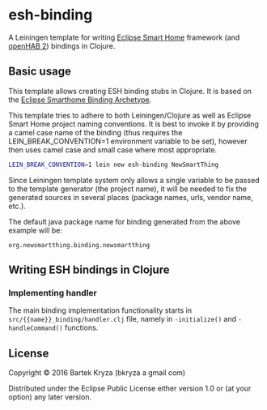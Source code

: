 # esh-binding

A Leiningen template for writing [Eclipse Smart Home](http://www.eclipse.org/smarthome/) framework (and [openHAB 2](http://www.openhab.org/)) bindings in Clojure.

## Basic usage

This template allows creating ESH binding stubs in Clojure. It is based on the [Eclipse Smarthome Binding Archetype](https://github.com/eclipse/smarthome).

This template tries to adhere to both Leiningen/Clojure as well as Eclipse Smart Home project naming conventions. It is best to invoke it by providing a camel case name of the binding (thus requires the LEIN_BREAK_CONVENTION=1 environment variable to be set), however then uses camel case and small case where most appropriate.

```bash
LEIN_BREAK_CONVENTION=1 lein new esh-binding NewSmartThing
```

Since Leiningen template system only allows a single variable to be passed to the template generator (the project name), it will be needed to fix the generated sources in several places (package names, urls, vendor name, etc.).

The default java package name for binding generated from the above example will be:
```
org.newsmartthing.binding.newsmartthing
```


## Writing ESH bindings in Clojure

### Implementing handler
The main binding implementation functionality starts in `src/{{name}}_binding/handler.clj` file, namely in `-initialize()` and `-handleCommand()` functions.


## License

Copyright © 2016 Bartek Kryza (bkryza a gmail com)

Distributed under the Eclipse Public License either version 1.0 or (at
your option) any later version.
